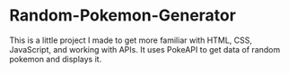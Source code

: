 # Random-Pokemon-Generator
This is a little project I made to get more familiar with HTML, CSS, JavaScript, and working with APIs. It uses PokeAPI to get data of random pokemon and displays it.
